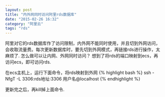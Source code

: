 ```yaml
---
layout: post
title: "内外网同时访问阿里rds数据库"
date: "2015-02-26 16:32"
category: "阿里云"
tags: "rds"
--- 
```


阿里对它的rds数据库作了访问限制，内外网不能同时使用，并且切到外网访问，会收取流量费。每次更新数据库时，要先切到外网模式，再链接rds进行操作，太麻烦了. 怎么做可以让内网、外网同时访问？ 想到了将rds的端口映射到ecs，再访问ecs，即可访问rds.

在ecs主机上，运行下面命令，将rds映射到外网
{% highlight bash %}
ssh -NfgT  -L 3306:rds地址:3306 用户名@localhost
{% endhighlight %}

更新完之后，再kill掉上面命令.

